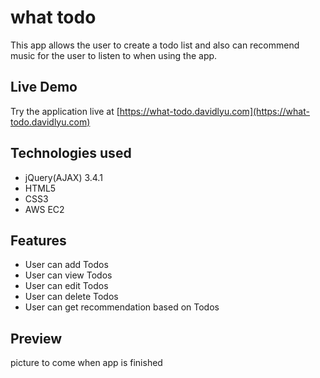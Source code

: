 # what todo

This app allows the user to create a todo list and also can recommend music for the user to listen to when using the app.

## Live Demo
Try the application live at [https://what-todo.davidlyu.com](https://what-todo.davidlyu.com)

## Technologies used

  - jQuery(AJAX) 3.4.1
  - HTML5
  - CSS3
  - AWS EC2

## Features
  - User can add Todos
  - User can view Todos
  - User can edit Todos
  - User can delete Todos
  - User can get recommendation based on Todos
 
 ## Preview
 picture to come when app is finished
